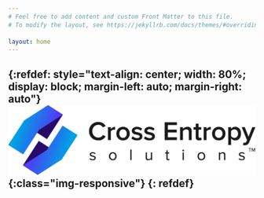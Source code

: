 ```yaml
---
# Feel free to add content and custom Front Matter to this file.
# To modify the layout, see https://jekyllrb.com/docs/themes/#overriding-theme-defaults

layout: home
---
```

{:refdef: style="text-align: center; width: 80%; display: block; margin-left: auto; margin-right: auto"}
![logo](/assets/PNGMODELRGB.png){:class="img-responsive"}
{: refdef}
---

<br>

